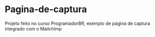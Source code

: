 # Pagina-de-captura
Projeto feito no curso ProgramadorBR, exemplo de página de captura integrado com o Mailchimp
